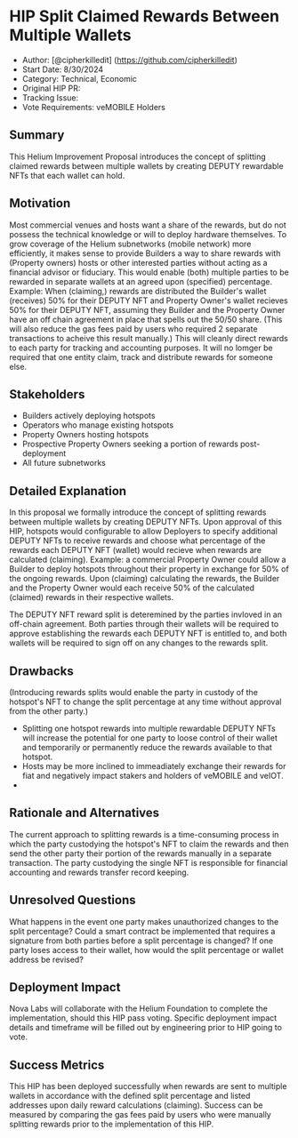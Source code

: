# HIP Split Claimed Rewards Between Multiple Wallets

- Author: [@cipherkilledit] (https://github.com/cipherkilledit)
- Start Date: 8/30/2024 
- Category: Technical, Economic
- Original HIP PR: <!-- leave this empty; maintainer will fill in ID of this pull request -->
- Tracking Issue: <!-- leave this empty; maintainer will create a discussion issue -->
- Vote Requirements: veMOBILE Holders

## Summary

This Helium Improvement Proposal introduces the concept of splitting claimed rewards between multiple wallets by creating DEPUTY rewardable NFTs that each wallet can hold. 

## Motivation

Most commercial venues and hosts want a share of the rewards, but do not possess the technical knowledge or will to deploy hardware themselves. To grow coverage of the Helium subnetworks (mobile network) more efficiently, it makes sense to provide Builders a way to share rewards with (Property owners) hosts or other interested parties without acting as a financial advisor or fiduciary. This would enable (both) multiple parties to be rewarded in separate wallets at an agreed upon (specified) percentage. Example: When (claiming,) rewards are distributed the Builder's wallet (receives) 50% for their DEPUTY NFT and Property Owner's wallet recieves 50% for their DEPUTY NFT, assuming they Builder and the Property Owner have an off chain agreement in place that spells out the 50/50 share. (This will also reduce the gas fees paid by users who required 2 separate transactions to acheive this result manually.) This will cleanly direct rewards to each party for tracking and accounting purposes. It will no lomger be required that one entity claim, track and distribute rewards for someone else. 

## Stakeholders

- Builders actively deploying hotspots
- Operators who manage existing hotspots 
- Property Owners hosting hotspots
- Prospective Property Owners seeking a portion of rewards post-deployment
- All future subnetworks

## Detailed Explanation

In this proposal we formally introduce the concept of splitting rewards between multiple wallets by creating DEPUTY NFTs. Upon approval of this HIP, hotspots would configurable to allow Deployers to specify additional DEPUTY NFTs to receive rewards and choose what percentage of the rewards each DEPUTY NFT (wallet) would recieve when rewards are calculated (claiming). Example: a commercial Property Owner could allow a Builder to deploy hotspots throughout their property in exchange for 50% of the ongoing rewards. Upon (claiming) calculating the rewards, the Builder and the Property Owner would each receive 50% of the calculated (claimed) rewards in their respective wallets. 

The DEPUTY NFT reward split is deteremined by the parties invloved in an off-chain agreement. Both parties through their wallets will be required to approve establishing the rewards each DEPUTY NFT is entitled to, and both wallets will be required to sign off on any changes to the rewards split. 

## Drawbacks

(Introducing rewards splits would enable the party in custody of the hotspot's NFT to change the split percentage at any time without approval from the other party.) 
- Splitting one hotspot rewards into multiple rewardable DEPUTY NFTs will increase the potential for one party to loose control of their wallet and temporarily or permanently reduce the rewards available to that hotspot.
- Hosts may be more inclined to immeadiately exchange their rewards for fiat and negatively impact stakers and holders of veMOBILE and veIOT.
- 

## Rationale and Alternatives

The current approach to splitting rewards is a time-consuming process in which the party custodying the hotspot's NFT to claim the rewards and then send the other party their portion of the rewards manually in a separate transaction. The party custodying the single NFT is responsible for financial accounting and rewards transfer record keeping. 

## Unresolved Questions

What happens in the event one party makes unauthorized changes to the split percentage? Could a smart contract be implemented that requires a signature from both parties before a split percentage is changed? If one party loses access to their wallet, how would the split percentage or wallet address be revised? 

## Deployment Impact

Nova Labs will collaborate with the Helium Foundation to complete the implementation, should this HIP pass voting. Specific deployment impact details and timeframe will be filled out by engineering prior to HIP going to vote. 

## Success Metrics

This HIP has been deployed successfully when rewards are sent to multiple wallets in accordance with the defined split percentage and listed addresses upon daily reward calculations (claiming). Success can be measured by comparing the gas fees paid by users who were manually splitting rewards prior to the implementation of this HIP.
